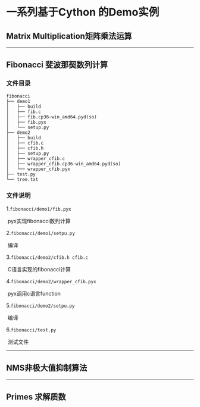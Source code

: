 # 一系列基于Cython 的Demo实例

## Matrix Multiplication矩阵乘法运算

------

## Fibonacci 斐波那契数列计算

### 文件目录

```
fibonacci
├── demo1
│   ├── build
│   ├── fib.c
│   ├── fib.cp36-win_amd64.pyd(so)
│   ├── fib.pyx
│   └── setup.py
├── demo2
│   ├── build
│   ├── cfib.c
│   ├── cfib.h
│   ├── setup.py
│   ├── wrapper_cfib.c
│   ├── wrapper_cfib.cp36-win_amd64.pyd(so)
│   └── wrapper_cfib.pyx
├── test.py
└── tree.txt
```

### 文件说明

1.`fibonacci/demo1/fib.pyx`



​	pyx实现fibonacci数列计算

2.`fibonacci/demo1/setpu.py`

​	编译

3.`fibonacci/demo2/cfib.h cfib.c`

​	C语言实现的fibonacci计算

4.`fibonacci/demo2/wrapper_cfib.pyx`

​	pyx调用c语言function

5.`fibonacci/demo2/setpu.py`

​	编译

6.`fibonacci/test.py`

​	测试文件

------

## NMS非极大值抑制算法

------

## Primes 求解质数

